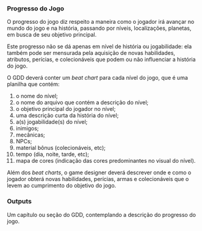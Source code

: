 ### Progresso do Jogo

O progresso do jogo diz respeito a maneira como o jogador irá avançar no
mundo do jogo e na história, passando por níveis, localizações, planetas,
em busca de seu objetivo principal.

Este progresso não se dá apenas em nível de história ou jogabilidade: ela
também pode ser mensurada pela aquisição de novas habilidades, atributos,
perícias, e colecionáveis que podem ou não influenciar a história do jogo.

O GDD deverá conter um _beat chart_ para cada nível do jogo, que é uma
planilha que contém:

1. o nome do nível;
2. o nome do arquivo que contém a descrição do nível;
3. o objetivo principal do jogador no nível;
4. uma descrição curta da história do nível;
5. a(s) jogabilidade(s) do nível;
6. inimigos;
7. mecânicas;
8. NPCs;
9. material bônus (colecionáveis, etc);
10. tempo (dia, noite, tarde, etc);
11. mapa de cores (indicação das cores predominantes no visual do nível).

Além dos _beat charts_, o game designer deverá descrever onde e como o jogador
obterá novas habilidades, perícias, armas e colecionáveis que o levem ao
cumprimento do objetivo do jogo.

### Outputs

Um capítulo ou seção do GDD, contemplando a descrição do progresso do jogo.
